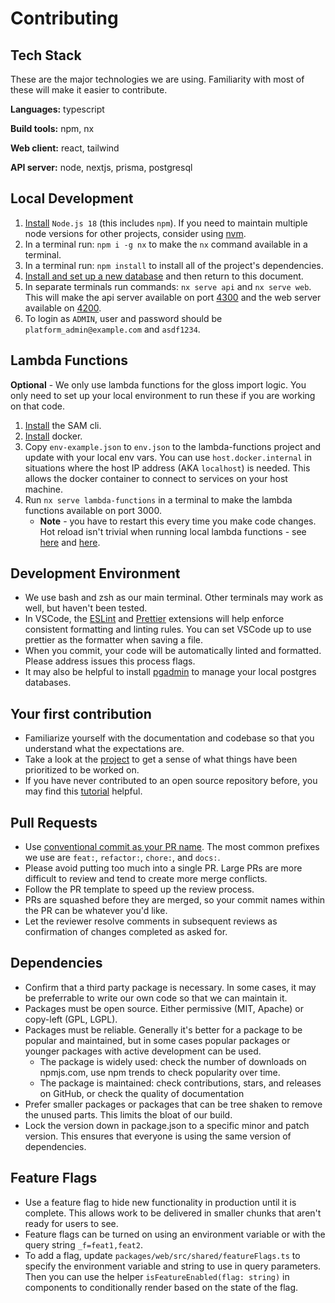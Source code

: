 # Contributing

## Tech Stack

These are the major technologies we are using. Familiarity with most of these will make it easier to contribute.

**Languages:** typescript

**Build tools:** npm, nx

**Web client:** react, tailwind

**API server:** node, nextjs, prisma, postgresql

## Local Development

1. [Install](https://nodejs.org/en/download/) `Node.js 18` (this includes `npm`). If you need to maintain multiple node versions for other projects, consider using [nvm](https://github.com/nvm-sh/nvm).
1. In a terminal run: `npm i -g nx` to make the `nx` command available in a terminal.
1. In a terminal run: `npm install` to install all of the project's dependencies.
1. [Install and set up a new database](./db.md) and then return to this document.
1. In separate terminals run commands: `nx serve api` and `nx serve web`. This will make the api server available on port [4300](http://localhost:4300/explorer) and the web server available on [4200](http://localhost:4200).
1. To login as `ADMIN`, user and password should be `platform_admin@example.com` and `asdf1234`.

## Lambda Functions

**Optional** - We only use lambda functions for the gloss import logic. You only need to set up your local environment to run these if you are working on that code.

1. [Install](https://docs.aws.amazon.com/serverless-application-model/latest/developerguide/install-sam-cli.html#install-sam-cli-instructions) the SAM cli.
1. [Install](https://www.docker.com) docker.
1. Copy `env-example.json` to `env.json` to the lambda-functions project and update with your local env vars. You can use `host.docker.internal` in situations where the host IP address (AKA `localhost`) is needed. This allows the docker container to connect to services on your host machine.
1. Run `nx serve lambda-functions` in a terminal to make the lambda functions available on port 3000.
   - **Note** - you have to restart this every time you make code changes. Hot reload isn't trivial when running local lambda functions - see [here](https://github.com/aws/aws-sam-cli/issues/901) and [here](https://github.com/aws/aws-sam-cli/issues/921).

## Development Environment

- We use bash and zsh as our main terminal. Other terminals may work as well, but haven't been tested.
- In VSCode, the [ESLint](https://marketplace.visualstudio.com/items?itemName=dbaeumer.vscode-eslint) and [Prettier](https://marketplace.visualstudio.com/items?itemName=esbenp.prettier-vscode) extensions will help enforce consistent formatting and linting rules. You can set VSCode up to use prettier as the formatter when saving a file.
- When you commit, your code will be automatically linted and formatted. Please address issues this process flags.
- It may also be helpful to install [pgadmin](https://www.pgadmin.org/) to manage your local postgres databases.

## Your first contribution

- Familiarize yourself with the documentation and codebase so that you understand what the expectations are.
- Take a look at the [project](https://github.com/users/arrocke/projects/1) to get a sense of what things have been prioritized to be worked on.
- If you have never contributed to an open source repository before, you may find this [tutorial](https://github.com/workdone0/first-contribution-github) helpful.

## Pull Requests

- Use [conventional commit as your PR name](https://www.conventionalcommits.org/en/v1.0.0/). The most common prefixes we use are `feat:`, `refactor:`, `chore:`, and `docs:`.
- Please avoid putting too much into a single PR. Large PRs are more difficult to review and tend to create more merge conflicts.
- Follow the PR template to speed up the review process.
- PRs are squashed before they are merged, so your commit names within the PR can be whatever you'd like.
- Let the reviewer resolve comments in subsequent reviews as confirmation of changes completed as asked for.

## Dependencies

- Confirm that a third party package is necessary. In some cases, it may be preferrable to write our own code so that we can maintain it.
- Packages must be open source. Either permissive (MIT, Apache) or copy-left (GPL, LGPL).
- Packages must be reliable. Generally it's better for a package to be popular and maintained, but in some cases popular packages or younger packages with active development can be used.
  - The package is widely used: check the number of downloads on npmjs.com, use npm trends to check popularity over time.
  - The package is maintained: check contributions, stars, and releases on GitHub, or check the quality of documentation
- Prefer smaller packages or packages that can be tree shaken to remove the unused parts. This limits the bloat of our build.
- Lock the version down in package.json to a specific minor and patch version. This ensures that everyone is using the same version of dependencies.

## Feature Flags

- Use a feature flag to hide new functionality in production until it is complete. This allows work to be delivered in smaller chunks that aren't ready for users to see.
- Feature flags can be turned on using an environment variable or with the query string `_f=feat1,feat2`.
- To add a flag, update `packages/web/src/shared/featureFlags.ts` to specify the environment variable and string to use in query parameters. Then you can use the helper `isFeatureEnabled(flag: string)` in components to conditionally render based on the state of the flag.
